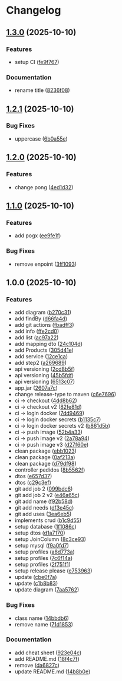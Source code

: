 # Changelog

## [1.3.0](https://github.com/Wemilli/study-api/compare/v1.2.1...v1.3.0) (2025-10-10)


### Features

* setup CI ([fe9f767](https://github.com/Wemilli/study-api/commit/fe9f7676dc6acc97c4d2dac82041894ef0231a0a))


### Documentation

* rename title ([8236f08](https://github.com/Wemilli/study-api/commit/8236f08d0fd9da4feee98bf19c49053c3915d0f4))

## [1.2.1](https://github.com/Wemilli/study-api/compare/v1.2.0...v1.2.1) (2025-10-10)


### Bug Fixes

* uppercase ([6b0a55e](https://github.com/Wemilli/study-api/commit/6b0a55e023241a382ac2c16114842dffbf4707c7))

## [1.2.0](https://github.com/Wemilli/study-api/compare/v1.1.0...v1.2.0) (2025-10-10)


### Features

* change pong ([4ed1d32](https://github.com/Wemilli/study-api/commit/4ed1d32a042b2c09df08b26af01d35880db70f5e))

## [1.1.0](https://github.com/Wemilli/study-api/compare/v1.0.0...v1.1.0) (2025-10-10)


### Features

* add pogx ([ee9fe1f](https://github.com/Wemilli/study-api/commit/ee9fe1fad69a1634f1e7588bf4b3469f7cc43877))


### Bug Fixes

* remove enpoint ([3ff1093](https://github.com/Wemilli/study-api/commit/3ff109362c5c077574be0a0f11eef438e4ee6fbc))

## 1.0.0 (2025-10-10)


### Features

* add diagram ([b270c31](https://github.com/Wemilli/study-api/commit/b270c31140fccc96f85608f7abf5d86c6c3dc7fe))
* add findBy ([d66fa4d](https://github.com/Wemilli/study-api/commit/d66fa4d8d0c1e185f778ef67e2fb466a40ca2298))
* add git actions ([fbadff3](https://github.com/Wemilli/study-api/commit/fbadff32d31e48739272a4a1d889b083e3e0e40b))
* add info ([ffe2cd0](https://github.com/Wemilli/study-api/commit/ffe2cd03a48b0a7df96947802aef673a7d000c5e))
* add list ([ac97a22](https://github.com/Wemilli/study-api/commit/ac97a2239d74329d3a0bd38a1f9db76546bc03b5))
* add mapping dto ([24c104d](https://github.com/Wemilli/study-api/commit/24c104dccfd048e3314e405b7bc148091fe8acfa))
* add Products ([305d41e](https://github.com/Wemilli/study-api/commit/305d41e0f2bcde0e63d4a0fe8c7eb19e6dc4c403))
* add service ([12ce1ca](https://github.com/Wemilli/study-api/commit/12ce1ca866d934f82fbfe089a98d2f50607202ed))
* add step2 ([a269689](https://github.com/Wemilli/study-api/commit/a2696890286e6ddf3be8f2d06f8db4b1404163b0))
* api versioning ([2cd8b5f](https://github.com/Wemilli/study-api/commit/2cd8b5fddf18c0a30d397c68a08f37b7965411cd))
* api versioning ([45b5fdf](https://github.com/Wemilli/study-api/commit/45b5fdf66b5cc584b2f436bbf60a1ab276115f6d))
* api versioning ([6513c07](https://github.com/Wemilli/study-api/commit/6513c0798560a700666a84584482c8022ec7f92d))
* app.jar ([2607a7c](https://github.com/Wemilli/study-api/commit/2607a7c7dad7a2d1013d9693e085b6e20712f0a8))
* change release-type to maven ([c6e7696](https://github.com/Wemilli/study-api/commit/c6e769614d8e0c9fa07bf725ecf5e6d6f2fc34c1))
* ci -&gt; checkout ([4dd8b62](https://github.com/Wemilli/study-api/commit/4dd8b62275da383e226c6e3c6c53efb26a423a84))
* ci -&gt; checkout v2 ([82fe81d](https://github.com/Wemilli/study-api/commit/82fe81d76fcf9a2c256cf166f08037122b6b4226))
* ci -&gt; login docker ([7dd9469](https://github.com/Wemilli/study-api/commit/7dd9469ed3bda39c2901162e2698ee68c3a45e5c))
* ci -&gt; login docker secrets ([b1135c7](https://github.com/Wemilli/study-api/commit/b1135c73a31699befadf9541e9111fb2d77e8d20))
* ci -&gt; login docker secrets v2 ([b861d5b](https://github.com/Wemilli/study-api/commit/b861d5b8bbcc1bb2f3315d999ef7881134ede708))
* ci -&gt; push image ([52b4a33](https://github.com/Wemilli/study-api/commit/52b4a33543cb5555061e0934becdf483bedcecf9))
* ci -&gt; push image v2 ([2a78a94](https://github.com/Wemilli/study-api/commit/2a78a9445475fbce691a6bd6da554cc1c4c29e88))
* ci -&gt; push image v3 ([d27f60e](https://github.com/Wemilli/study-api/commit/d27f60e572bca6ae64019d13130ebaaf29f32efb))
* clean package ([ebb1023](https://github.com/Wemilli/study-api/commit/ebb102340087027f1616833549a2a5d07c53a445))
* clean package ([0af213a](https://github.com/Wemilli/study-api/commit/0af213a2eb8fed4aeb3249d8fa45db2e39f8ec64))
* clean package ([d79df98](https://github.com/Wemilli/study-api/commit/d79df983c73fee017d89e4b65c2f66f4ed148e4f))
* controller pedidos ([8b5562f](https://github.com/Wemilli/study-api/commit/8b5562fdd8206596318817294ed037013abf284b))
* dtos ([e657d37](https://github.com/Wemilli/study-api/commit/e657d37383aac4bfa9468e79fb87ae4234028348))
* dtos ([c29c3ef](https://github.com/Wemilli/study-api/commit/c29c3efa33844836553d932c6ef6c49a06398e71))
* git add job 2 ([099bdc6](https://github.com/Wemilli/study-api/commit/099bdc6eebcfc93a4de2d18241b6f8c2f8f0afe1))
* git add job 2 v2 ([e46a65c](https://github.com/Wemilli/study-api/commit/e46a65ce7cf666acf57aa6adcb21b61c251a853f))
* git add name ([f92b58d](https://github.com/Wemilli/study-api/commit/f92b58d54f8ccb33f9766969833e396d8e3d2e18))
* git add needs ([df3e45c](https://github.com/Wemilli/study-api/commit/df3e45c02b1b1d2ba179c219bfbcf01f11318f2e))
* git add uses ([3ea6eb5](https://github.com/Wemilli/study-api/commit/3ea6eb56803c9ff7111aea49d7ebac3c15160e2e))
* implements crud ([b1c9d55](https://github.com/Wemilli/study-api/commit/b1c9d55c4b78163103d4b20d941862e6e6db03c8))
* setup database ([1f1086c](https://github.com/Wemilli/study-api/commit/1f1086cdc37e9a6507fc2d5930f3841b390d6d2a))
* setup dtos ([d1a7170](https://github.com/Wemilli/study-api/commit/d1a717017231ecc466c9ef19948026eded9d2c13))
* setup JoinColumn ([8c3ce93](https://github.com/Wemilli/study-api/commit/8c3ce93c8201372b7b8ff3117ee12eebb9ca78bf))
* setup mysql ([f9a0fd7](https://github.com/Wemilli/study-api/commit/f9a0fd7fecc82db45de1b43b875f732071061740))
* setup profiles ([a8d773a](https://github.com/Wemilli/study-api/commit/a8d773a107ed094626d7df5b0ec8b21208dc2596))
* setup profiles ([7c6f14a](https://github.com/Wemilli/study-api/commit/7c6f14a123237885c14892ae5417d0847e2c3acc))
* setup profiles ([2f751f1](https://github.com/Wemilli/study-api/commit/2f751f181519fc0a4d899d9040373c5e22ec9dc3))
* setup release please ([e753963](https://github.com/Wemilli/study-api/commit/e7539631615cf8f503380a57b8f4e68a1ef87ad0))
* update ([cbe0f7a](https://github.com/Wemilli/study-api/commit/cbe0f7a59c67f1a4881b19559aa22b1897a31e4e))
* update ([c1b8b83](https://github.com/Wemilli/study-api/commit/c1b8b835941146ef490514fbbd977d1757c5272d))
* update diagram ([7aa5762](https://github.com/Wemilli/study-api/commit/7aa5762e02806a68a450d5ec668e82fa16e82c39))


### Bug Fixes

* class name ([14bbdb6](https://github.com/Wemilli/study-api/commit/14bbdb64cf253a2a2cf7ec10998d59b4c2208f5e))
* remove name ([71d1853](https://github.com/Wemilli/study-api/commit/71d18539116b8de20c3c8478dea33cc79271a768))


### Documentation

* add cheat sheet ([923e04c](https://github.com/Wemilli/study-api/commit/923e04c61ad07572c436dbf43c469f027beaf10b))
* add README.md ([18f4c7f](https://github.com/Wemilli/study-api/commit/18f4c7fcb05b7726c52230dc1b7bf1d1fa35df6c))
* remove ([da6827c](https://github.com/Wemilli/study-api/commit/da6827c5af63d6ff6a693a67c1ffe9d3f5b1add1))
* update README.md ([14b8b0e](https://github.com/Wemilli/study-api/commit/14b8b0ef9234a9e87f620ec26d5c2b5f8c278213))
